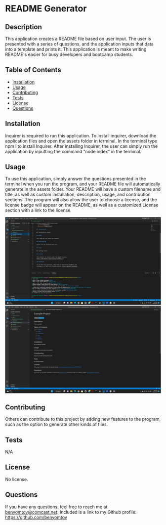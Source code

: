 # README Generator

  ## Description
  
  This application creates a README file based on user input. The user is presented with a series of questions, and the application inputs that data into a template and prints it. This application is meant to make writing README's easier for busy developers and bootcamp students.
  
  ## Table of Contents
  
  - [Installation](#installation)
  - [Usage](#usage)
  - [Contributing](#contributing)
  - [Tests](#tests)
  - [License](#license)
  - [Questions](#questions)
  
  ## Installation
  
  Inquirer is required to run this application. To install inquirer, download the application files and open the assets folder in terminal. In the terminal type npm i to install Inquirer. After installing Inquirer, the user can simply run the application by inputting the command "node index" in the terminal.
  
  ## Usage
  
  To use this application, simply answer the questions presented in the terminal when you run the program, and your README file will automatically generate in the assets folder. Your README will have a custom filename and title, as well as custom installation, description, usage, and contribution sections. The program will also allow the user to choose a license, and the license badge will appear on the README, as well as a customized License section with a link to the license.

  ![screenshot](./assets/images/screenshot.png)
  ![screenshot](./assets/images/screenshot1.png)
  
  ## Contributing
  
  Others can contribute to this project by adding new features to the program, such as the option to generate other kinds of files.
  
  ## Tests
  
  N/A

  ## License
  No license.
  
  ## Questions
  
  If you have any questions, feel free to reach me at benyomtov@comcast.net. 
  Included is a link to my Github profile: https://github.com/benyomtov
